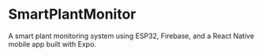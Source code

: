 # SmartPlantMonitor
A smart plant monitoring system using ESP32, Firebase, and a React Native mobile app built with Expo.
